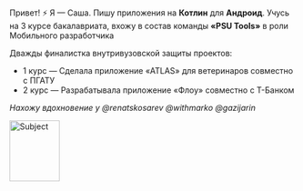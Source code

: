 Привет! ⚡ Я — Саша. Пишу приложения на **Котлин** для **Андроид**.
Учусь на 3 курсе бакалавриата, вхожу в состав команды **«PSU Tools»** в роли Мобильного разработчика  

Дважды финалистка внутривузовской защиты проектов:
- 1 курс — Сделала приложение «ATLAS» для ветеринаров совместно с ПГАТУ
- 2 курс — Разрабатывала приложение «Флоу» совместно с Т-Банком  



*Нахожу вдохновение у @renatskosarev @withmarko @gazijarin* 

<img width="88" height="107" alt="Subject" src="https://github.com/user-attachments/assets/901f4f1c-1b73-4acf-a7cc-97e1b2bc4bd1" />



